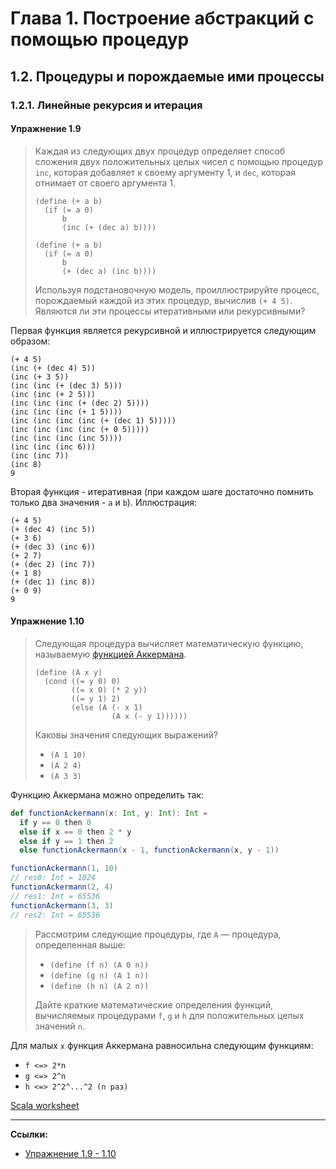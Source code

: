 # Глава 1. Построение абстракций с помощью процедур

## 1.2. Процедуры и порождаемые ими процессы

### 1.2.1. Линейные рекурсия и итерация

#### Упражнение 1.9

> Каждая из следующих двух процедур определяет способ сложения двух положительных целых чисел 
> с помощью процедур `inc`, которая добавляет к своему аргументу 1, 
> и `dec`, которая отнимает от своего аргумента 1.
>
> ```
> (define (+ a b)
>   (if (= a 0)
>       b
>       (inc (+ (dec a) b))))
> ```
>
> ```
> (define (+ a b)
>   (if (= a 0)
>       b
>       (+ (dec a) (inc b))))
> ```
> 
> Используя подстановочную модель, проиллюстрируйте процесс, порождаемый каждой из этих процедур, вычислив `(+ 4 5)`. 
> Являются ли эти процессы итеративными или рекурсивными?

Первая функция является рекурсивной и иллюстрируется следующим образом:

```
(+ 4 5)
(inc (+ (dec 4) 5))
(inc (+ 3 5))
(inc (inc (+ (dec 3) 5)))
(inc (inc (+ 2 5)))
(inc (inc (inc (+ (dec 2) 5))))
(inc (inc (inc (+ 1 5))))
(inc (inc (inc (inc (+ (dec 1) 5)))))
(inc (inc (inc (inc (+ 0 5)))))
(inc (inc (inc (inc 5))))
(inc (inc (inc 6)))
(inc (inc 7))
(inc 8)
9
```

Вторая функция - итеративная (при каждом шаге достаточно помнить только два значения - `a` и `b`). 
Иллюстрация:

```
(+ 4 5)
(+ (dec 4) (inc 5))
(+ 3 6)
(+ (dec 3) (inc 6))
(+ 2 7)
(+ (dec 2) (inc 7))
(+ 1 8)
(+ (dec 1) (inc 8))
(+ 0 9)
9
```

#### Упражнение 1.10

> Следующая процедура вычисляет математическую функцию, называемую [функцией Аккермана](https://ru.wikipedia.org/wiki/%D0%A4%D1%83%D0%BD%D0%BA%D1%86%D0%B8%D1%8F_%D0%90%D0%BA%D0%BA%D0%B5%D1%80%D0%BC%D0%B0%D0%BD%D0%B0).
>
> ```
> (define (A x y)
>   (cond ((= y 0) 0)
>         ((= x 0) (* 2 y))
>         ((= y 1) 2)
>         (else (A (- x 1)
>                  (A x (- y 1))))))
> ```
>
> Каковы значения следующих выражений?
> - `(A 1 10)`
> - `(A 2 4)`
> - `(A 3 3)`

Функцию Аккермана можно определить так:

```scala
def functionAckermann(x: Int, y: Int): Int =
  if y == 0 then 0
  else if x == 0 then 2 * y
  else if y == 1 then 2
  else functionAckermann(x - 1, functionAckermann(x, y - 1))

functionAckermann(1, 10)
// res0: Int = 1024
functionAckermann(2, 4)
// res1: Int = 65536
functionAckermann(3, 3)
// res2: Int = 65536
```

> Рассмотрим следующие процедуры, где `A` — процедура, определенная выше:
> - `(define (f n) (A 0 n))`
> - `(define (g n) (A 1 n))`
> - `(define (h n) (A 2 n))`
>
> Дайте краткие математические определения функций, вычисляемых процедурами `f`, `g` и `h` для положительных целых значений `n`. 

Для малых `x` функция Аккермана равносильна следующим функциям:

- `f <=> 2*n`
- `g <=> 2^n`
- `h <=> 2^2^...^2 (n раз)`

[Scala worksheet](https://gitflic.ru/project/artemkorsakov/scalabook/blob?file=examples%2Fsrc%2Fmain%2Fscala%2Fbooks%2Fsicp%2FExercise1-10.worksheet.sc)

---

**Ссылки:**

- [Упражнение 1.9 - 1.10](https://web.mit.edu/6.001/6.037/sicp.pdf#page=74)
